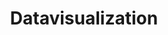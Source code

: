 ---
layout: list
type: tag
title: Datavisualization
slug: datavisualization
category: blog
sidebar: true
description: >
   "将数据转化成图表进行展示"
---